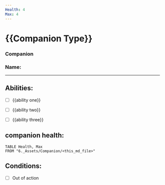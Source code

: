 ```yaml
---
Health: 4
Max: 4
---
```

# {{Companion Type}}
### Companion
### Name:
<hr>

## Abilities:
- [ ] {{ability one}}

- [ ] {{ability two}}

- [ ] {{ability three}}

## companion health:
```dataview
TABLE Health, Max
FROM "6._Assets/Companion/<this_md_file>"
```

## Conditions:
- [ ] Out of action
